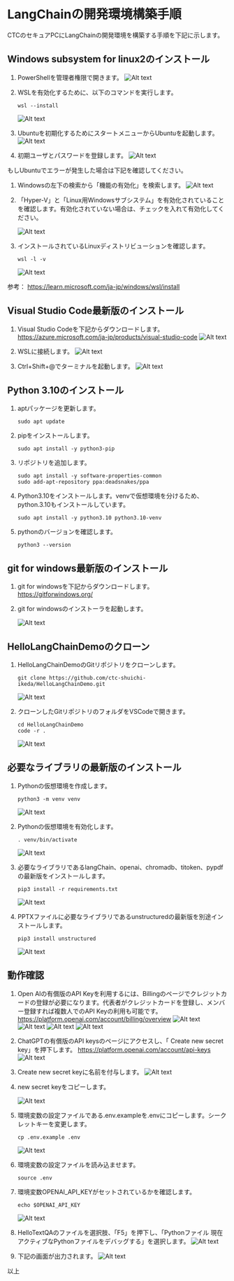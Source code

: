 

# LangChainの開発環境構築手順
CTCのセキュアPCにLangChainの開発環境を構築する手順を下記に示します。

## Windows subsystem for linux2のインストール
1. PowerShellを管理者権限で開きます。
    ![Alt text](image.png)

1. WSLを有効化するために、以下のコマンドを実行します。
    ```
    wsl --install
    ```
    ![Alt text](image-1.png)

1. Ubuntuを初期化するためにスタートメニューからUbuntuを起動します。
    ![Alt text](image-5.png)

1. 初期ユーザとパスワードを登録します。
    ![Alt text](image-6.png)

もしUbuntuでエラーが発生した場合は下記を確認してください。

1. Windowsの左下の検索から「機能の有効化」を検索します。
    ![Alt text](image-3.png)

1. 「Hyper-V」と「Linux用Windowsサブシステム」を有効化されていることを確認します。有効化されていない場合は、チェックを入れて有効化してください。

    ![Alt text](image-4.png)

1. インストールされているLinuxディストリビューションを確認します。
    ```
    wsl -l -v
    ```
    ![Alt text](image-2.png)

参考：
https://learn.microsoft.com/ja-jp/windows/wsl/install


## Visual Studio Code最新版のインストール
1. Visual Studio Codeを下記からダウンロードします。
    https://azure.microsoft.com/ja-jp/products/visual-studio-code
    ![Alt text](image-8.png)

1. WSLに接続します。
    ![Alt text](image-9.png)

1. Ctrl+Shift+@でターミナルを起動します。
    ![Alt text](image-10.png)


## Python 3.10のインストール
1. aptパッケージを更新します。
    ```
    sudo apt update
    ```

1. pipをインストールします。
    ```
    sudo apt install -y python3-pip
    ```

1. リポジトリを追加します。
    ```
    sudo apt install -y software-properties-common
    sudo add-apt-repository ppa:deadsnakes/ppa
    ```

1. Python3.10をインストールします。venvで仮想環境を分けるため、python.3.10もインストールしています。
    ```
    sudo apt install -y python3.10 python3.10-venv
    ```

1. pythonのバージョンを確認します。
    ```
    python3 --version
    ```

## git for windows最新版のインストール
1. git for windowsを下記からダウンロードします。
    https://gitforwindows.org/

1. git for windowsのインストーラを起動します。

    ![Alt text](image-7.png)


## HelloLangChainDemoのクローン
1. HelloLangChainDemoのGitリポジトリをクローンします。
    ```
    git clone https://github.com/ctc-shuichi-ikeda/HelloLangChainDemo.git
    ```
    ![Alt text](image-21.png)

1. クローンしたGitリポジトリのフォルダをVSCodeで開きます。
    ```
    cd HelloLangChainDemo
    code -r .
    ```
    ![Alt text](image-32.png)

## 必要なライブラリの最新版のインストール
1. Pythonの仮想環境を作成します。
    ```
    python3 -m venv venv
    ```
    ![Alt text](image-24.png)

1. Pythonの仮想環境を有効化します。
    ```
    . venv/bin/activate
    ```
    ![Alt text](image-13.png)
    
1. 必要なライブラリであるlangChain、openai、chromadb、titoken、pypdfの最新版をインストールします。
    ```
    pip3 install -r requirements.txt
    ```
    ![Alt text](image-22.png)

1. PPTXファイルに必要なライブラリであるunstructuredの最新版を別途インストールします。
    ```
    pip3 install unstructured
    ```
    ![Alt text](image-33.png)

## 動作確認
1. Open AIの有償版のAPI Keyを利用するには、Billingのページでクレジットカードの登録が必要になります。代表者がクレジットカードを登録し、メンバー登録すれば複数人でのAPI Keyの利用も可能です。
    https://platform.openai.com/account/billing/overview
    ![Alt text](image-29.png)
    ![Alt text](image-30.png)
    ![Alt text](image-31.png)
    ![Alt text](image-26.png)

1. ChatGPTの有償版のAPI keysのページにアクセスし、「
Create new secret key」を押下します。
    https://platform.openai.com/account/api-keys
    ![Alt text](image-16.png)

1. Create new secret keyに名前を付与します。
    ![Alt text](image-17.png)

1. new secret keyをコピーします。

    ![Alt text](image-18.png)

1. 環境変数の設定ファイルである.env.exampleを.envにコピーします。シークレットキーを変更します。
    ```
    cp .env.example .env
    ```
    ![Alt text](image-34.png)

1. 環境変数の設定ファイルを読み込ませます。
    ```
    source .env
    ```

1. 環境変数OPENAI_API_KEYがセットされているかを確認します。
    ```
    echo $OPENAI_API_KEY
    ```
    ![Alt text](image-35.png)

1. HelloTextQAのファイルを選択肢、「F5」を押下し、「Pythonファイル 現在アクティブなPythonファイルをデバッグする」を選択します。
    ![Alt text](image-36.png)

1. 下記の画面が出力されます。
    ![Alt text](image-37.png)

以上
